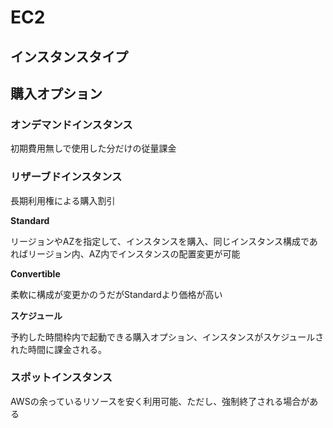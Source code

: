 # EC2

## インスタンスタイプ


## 購入オプション
### オンデマンドインスタンス
初期費用無しで使用した分だけの従量課金
### リザーブドインスタンス
長期利用権による購入割引

**Standard**

リージョンやAZを指定して、インスタンスを購入、同じインスタンス構成であればリージョン内、AZ内でインスタンスの配置変更が可能

**Convertible**

柔軟に構成が変更かのうだがStandardより価格が高い

**スケジュール**

予約した時間枠内で起動できる購入オプション、インスタンスがスケジュールされた時間に課金される。

### スポットインスタンス
AWSの余っているリソースを安く利用可能、ただし、強制終了される場合がある
